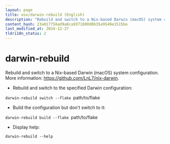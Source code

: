 ```yaml
---
layout: page
title: osx/darwin-rebuild (English)
description: "Rebuild and switch to a Nix-based Darwin (macOS) system configuration."
content_hash: 23a017758ad9a8ca9371600d0b35e9549e1515be
last_modified_at: 2024-12-27
tldri18n_status: 2
---
```

# darwin-rebuild

Rebuild and switch to a Nix-based Darwin (macOS) system configuration.
More information: <https://github.com/LnL7/nix-darwin>.

- Rebuild and switch to the specified Darwin configuration:

`darwin-rebuild switch --flake `<span class="tldr-var badge badge-pill bg-dark-lm bg-white-dm text-white-lm text-dark-dm font-weight-bold">path/to/flake</span>

- Build the configuration but don't switch to it:

`darwin-rebuild build --flake `<span class="tldr-var badge badge-pill bg-dark-lm bg-white-dm text-white-lm text-dark-dm font-weight-bold">path/to/flake</span>

- Display help:

`darwin-rebuild --help`
